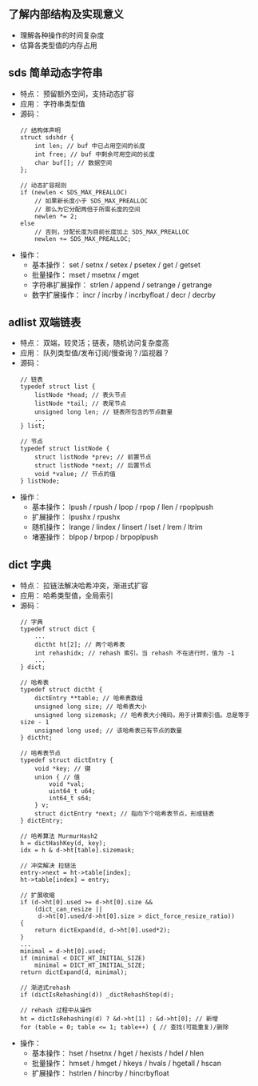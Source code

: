 ## 了解内部结构及实现意义
- 理解各种操作的时间复杂度
- 估算各类型值的内存占用

## sds 简单动态字符串
- 特点： 预留额外空间，支持动态扩容
- 应用： 字符串类型值
- 源码：
    ```
    // 结构体声明
    struct sdshdr {
        int len; // buf 中已占用空间的长度
        int free; // buf 中剩余可用空间的长度
        char buf[]; // 数据空间
    };
    
    // 动态扩容规则
    if (newlen < SDS_MAX_PREALLOC)
        // 如果新长度小于 SDS_MAX_PREALLOC 
        // 那么为它分配两倍于所需长度的空间
        newlen *= 2;
    else
        // 否则，分配长度为目前长度加上 SDS_MAX_PREALLOC
        newlen += SDS_MAX_PREALLOC;
    ```
- 操作：
    - 基本操作： set / setnx / setex / psetex / get / getset
    - 批量操作： mset / msetnx / mget
    - 字符串扩展操作： strlen / append / setrange / getrange
    - 数字扩展操作： incr / incrby / incrbyfloat / decr / decrby

## adlist 双端链表
- 特点： 双端，较灵活；链表，随机访问复杂度高
- 应用： 队列类型值/发布订阅/慢查询？/监视器？
- 源码：
    ```
    // 链表
    typedef struct list {
        listNode *head; // 表头节点
        listNode *tail; // 表尾节点 
        unsigned long len; // 链表所包含的节点数量
        ...
    } list;

    // 节点
    typedef struct listNode {
        struct listNode *prev; // 前置节点
        struct listNode *next; // 后置节点
        void *value; // 节点的值
    } listNode;
    ```
- 操作：
    - 基本操作： lpush  / rpush / lpop / rpop / llen / rpoplpush
    - 扩展操作： lpushx / rpushx
    - 随机操作： lrange / lindex / linsert / lset / lrem / ltrim
    - 堵塞操作： blpop / brpop / brpoplpush

## dict 字典
- 特点： 拉链法解决哈希冲突，渐进式扩容
- 应用： 哈希类型值，全局索引
- 源码：
    ```
    // 字典
    typedef struct dict {
        ...
        dictht ht[2]; // 两个哈希表
        int rehashidx; // rehash 索引。当 rehash 不在进行时，值为 -1
        ...
    } dict;

    // 哈希表
    typedef struct dictht {
        dictEntry **table; // 哈希表数组
        unsigned long size; // 哈希表大小
        unsigned long sizemask; // 哈希表大小掩码，用于计算索引值。总是等于 size - 1
        unsigned long used; // 该哈希表已有节点的数量
    } dictht;

    // 哈希表节点
    typedef struct dictEntry {
        void *key; // 键
        union { // 值
            void *val;
            uint64_t u64;
            int64_t s64;
        } v;
        struct dictEntry *next; // 指向下个哈希表节点，形成链表
    } dictEntry;

    // 哈希算法 MurmurHash2
    h = dictHashKey(d, key);
    idx = h & d->ht[table].sizemask;

    // 冲突解决 拉链法
    entry->next = ht->table[index];
    ht->table[index] = entry;

    // 扩展收缩
    if (d->ht[0].used >= d->ht[0].size &&
        (dict_can_resize ||
         d->ht[0].used/d->ht[0].size > dict_force_resize_ratio))
    {
        return dictExpand(d, d->ht[0].used*2);
    }
    ...
    minimal = d->ht[0].used;
    if (minimal < DICT_HT_INITIAL_SIZE)
        minimal = DICT_HT_INITIAL_SIZE;
    return dictExpand(d, minimal);

    // 渐进式rehash
    if (dictIsRehashing(d)) _dictRehashStep(d);

    // rehash 过程中从操作
    ht = dictIsRehashing(d) ? &d->ht[1] : &d->ht[0]; // 新增
    for (table = 0; table <= 1; table++) { // 查找(可能重复)/删除
    ```
- 操作：
    - 基本操作： hset / hsetnx / hget / hexists / hdel / hlen
    - 批量操作： hmset / hmget / hkeys / hvals / hgetall / hscan
    - 扩展操作： hstrlen / hincrby / hincrbyfloat
